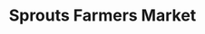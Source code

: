 ---
title: "Sprouts Farmers Market"
url: /corpus-christi/sprouts-farmers-market/
shop: supermarket
---